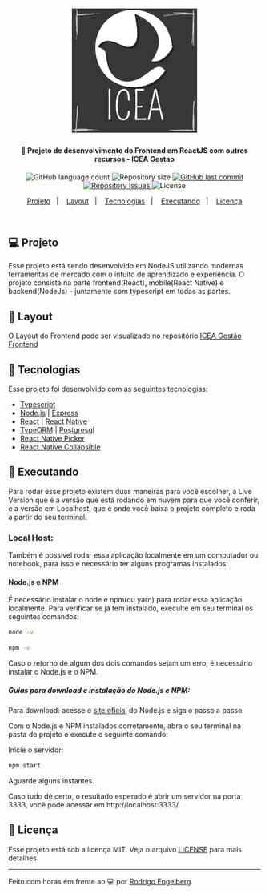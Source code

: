 <!-- <p align="center">
   <img src=".github/nlw2-logo.png" alt="proffy-web" width="280"/>
</p> -->

<h1 align="center">
    <img alt="ICEA" title="#sistemaLindao" src=".github/logo-nova.png" width="250px" />
</h1>

<h4 align="center">
  🚀 Projeto de desenvolvimento do Frontend em ReactJS com outros recursos - ICEA Gestao
</h4>

<p align="center">
  <img alt="GitHub language count" src="https://img.shields.io/github/languages/count/rodrigoengelberg/proffy-nwl-02">

  <img alt="Repository size" src="https://img.shields.io/github/repo-size/rodrigoengelberg/icea-gestao-backend">
  
  <a href="https://github.com/rodrigoengelberg/icea-gestao-backend/commits/master">
    <img alt="GitHub last commit" src="https://img.shields.io/github/last-commit/rodrigoengelberg/icea-gestao-backend">
  </a>

  <a href="https://github.com/rodrigoengelberg/icea-gestao-backend/issues">
    <img alt="Repository issues" src="https://img.shields.io/github/issues/rodrigoengelberg/icea-gestao-backend">
  </a>

  <img alt="License" src="https://img.shields.io/badge/license-MIT-brightgreen">
</p>

<p align="center">
  <a href="#-projeto">Projeto</a>&nbsp;&nbsp;&nbsp;|&nbsp;&nbsp;&nbsp;
  <a href="#-layout">Layout</a>&nbsp;&nbsp;&nbsp;|&nbsp;&nbsp;&nbsp;
  <a href="#rocket-tecnologias">Tecnologias</a>&nbsp;&nbsp;&nbsp;|&nbsp;&nbsp;&nbsp;
  <a href="#rocket-executando">Executando</a>&nbsp;&nbsp;&nbsp;|&nbsp;&nbsp;&nbsp;
  <a href="#memo-licença">Licença</a>
</p>
<br>

## 💻 Projeto

Esse projeto está sendo desenvolvido em NodeJS utilizando modernas ferramentas de mercado com o intuito de aprendizado e experiência. O projeto consiste na parte frontend(React), mobile(React Native) e backend(NodeJs) - juntamente com typescript em todas as partes.

## 🎨 Layout

O Layout do Frontend pode ser visualizado no repositório [ICEA Gestão Frontend ](https://github.com/rodrigoengelberg/icea-gestao-frontend)

## :rocket: Tecnologias

Esse projeto foi desenvolvido com as seguintes tecnologias:

- [Typescript](https://www.typescriptlang.org/)
- [Node.js](https://nodejs.org/en/) | [Express](https://expressjs.com/pt-br/)
- [React](https://reactjs.org/) | [React Native](https://reactnative.dev/)
- [TypeORM](https://typeorm.io) | [Postgresql](https://www.postgresql.org)
- [React Native Picker](https://github.com/react-native-picker/picker)
- [React Native Collapsible ](https://github.com/oblador/react-native-collapsible)

## :rocket: Executando

Para rodar esse projeto existem duas maneiras para você escolher, a Live Version que é a versão que está rodando em nuvem para que você conferir, e a versão em Localhost, que é onde você baixa o projeto completo e roda a partir do seu terminal.

### Local Host:

Também é possível rodar essa aplicação localmente em um computador ou notebook, para isso é necessário ter alguns programas instalados:

#### Node.js e NPM

É necessário instalar o node e npm(ou yarn) para rodar essa aplicação localmente. Para verificar se já tem instalado, execulte em seu terminal os seguintes comandos:

```sh
node -v
```

```sh
npm -v
```

Caso o retorno de algum dos dois comandos sejam um erro, é necessário instalar o Node.js e o NPM.

##### Guias para download e instalação do Node.js e NPM:

Para download: acesse o [site oficial](https://nodejs.org/en/) do Node.js e siga o passo a passo.

Com o Node.js e NPM instalados corretamente, abra o seu terminal na pasta do projeto e execute o seguinte comando:

Inicie o servidor:

```sh
npm start
```

Aguarde alguns instantes.

Caso tudo dê certo, o resultado esperado é abrir um servidor na porta 3333, você pode acessar em http://localhost:3333/.

## :memo: Licença

Esse projeto está sob a licença MIT. Veja o arquivo [LICENSE](LICENSE.md) para mais detalhes.

---

Feito com horas em frente ao :computer: por [Rodrigo Engelberg](https://www.linkedin.com/in/rodrigoengelberg/)

